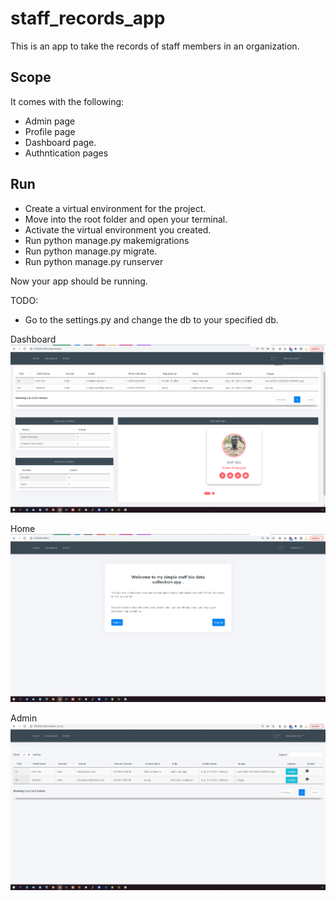 # staff_records_app

This is an app to take the records of staff members in an organization. 


## Scope

It comes with the following:
- Admin page 	
- Profile page
- Dashboard page.
- Authntication pages


## Run
- Create a virtual environment for the project.
- Move into the root folder and open your terminal.
- Activate the virtual environment you created.
- Run python manage.py makemigrations
- Run python manage.py migrate.
- Run python manage.py runserver


Now your app should be running.


TODO:
- Go to the settings.py and change the db to your specified db.


Dashboard
![Screenshot](dashboard.png)


Home
![Screenshot](home.png)


Admin
![Screenshot](admin.png)
